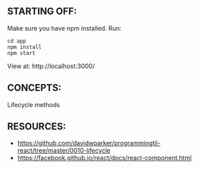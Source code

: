 ## STARTING OFF:

Make sure you have npm installed.
Run:
```
cd app
npm install
npm start
```

View at: http://localhost:3000/

## CONCEPTS:

Lifecycle methods

## RESOURCES:

* https://github.com/davidwparker/programmingtil-react/tree/master/0010-lifecycle
* https://facebook.github.io/react/docs/react-component.html
